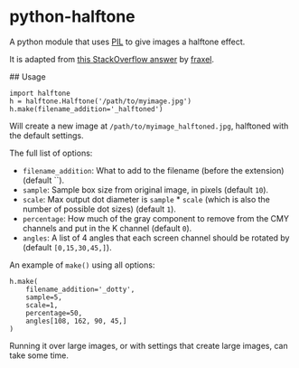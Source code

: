 # python-halftone

A python module that uses [PIL][pil] to give images a halftone effect.

It is adapted from [this StackOverflow answer][so] by [fraxel][fr].

[pil]: http://www.pythonware.com/products/pil/
[so]: http://stackoverflow.com/questions/10572274/halftone-images-in-python/10575940#10575940
[fr]: http://stackoverflow.com/users/1175101/fraxel

## Usage

    import halftone
    h = halftone.Halftone('/path/to/myimage.jpg')
    h.make(filename_addition='_halftoned')

Will create a new image at `/path/to/myimage_halftoned.jpg`, halftoned with the 
default settings.

The full list of options:

* `filename_addition`: What to add to the filename (before the extension) (default ``).
* `sample`: Sample box size from original image, in pixels (default `10`).
* `scale`: Max output dot diameter is `sample` * `scale` (which is also the number of possible dot sizes) (default `1`).
* `percentage`: How much of the gray component to remove from the CMY channels and put in the K channel (default `0`).
* `angles`: A list of 4 angles that each screen channel should be rotated by (default `[0,15,30,45,]`).

An example of `make()` using all options:

	h.make(
		filename_addition='_dotty',
		sample=5,
		scale=1,
		percentage=50,
		angles[108, 162, 90, 45,]
	)

Running it over large images, or with settings that create large images, can take some time.